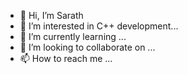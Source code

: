 - 👋 Hi, I’m Sarath
- 👀 I’m interested in C++ development...
- 🌱 I’m currently learning ...
- 💞️ I’m looking to collaborate on ...
- 📫 How to reach me ...

<!---
sslsarath1/sslsarath1 is a ✨ special ✨ repository because its `README.md` (this file) appears on your GitHub profile.
You can click the Preview link to take a look at your changes.
--->
